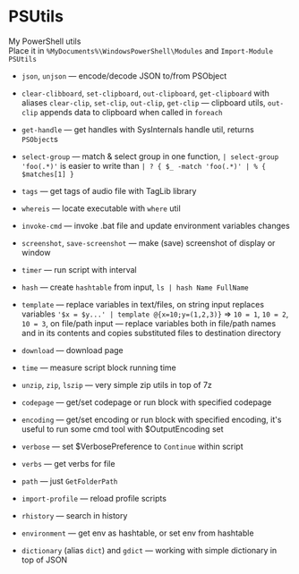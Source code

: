 PSUtils
=======

My PowerShell utils<br>
Place it in `%MyDocuments%\WindowsPowerShell\Modules` and `Import-Module PSUtils`

* `json`, `unjson` — encode/decode JSON to/from PSObject
* `clear-clibboard`, `set-clipboard`, `out-clipboard`, `get-clipboard` with aliases `clear-clip`, `set-clip`, `out-clip`, `get-clip` — clipboard utils, `out-clip` appends data to clipboard when called in `foreach`
* `get-handle` — get handles with SysInternals handle util, returns `PSObject`s
* `select-group` — match & select group in one function, `| select-group 'foo(.*)'` is easier to write than `| ? { $_ -match 'foo(.*)' | % { $matches[1] }`
* `tags` — get tags of audio file with TagLib library
* `whereis` — locate executable with `where` util
* `invoke-cmd` — invoke .bat file and update environment variables changes
* `screenshot`, `save-screenshot` — make (save) screenshot of display or window
* `timer` — run script with interval
* `hash` — create `hashtable` from input, `ls | hash Name FullName`
* `template` — replace variables in text/files, on string input replaces variables `'$x = $y...' | template @{x=10;y=(1,2,3)}` ⇒ `10 = 1`, `10 = 2`, `10 = 3`, on file/path input — replace variables both in file/path names and in its contents and copies substituted files to destination directory

* `download` — download page
* `time` — measure script block running time
* `unzip`, `zip`, `lszip` — very simple zip utils in top of 7z
* `codepage` — get/set codepage or run block with specified codepage
* `encoding` — get/set encoding or run block with specified encoding, it's useful to run some cmd tool with $OutputEncoding set
* `verbose` — set $VerbosePreference to `Continue` within script
* `verbs` — get verbs for file
* `path` — just `GetFolderPath`
* `import-profile` — reload profile scripts
* `rhistory` — search in history
* `environment` — get env as hashtable, or set env from hashtable
* `dictionary` (alias `dict`) and `gdict` — working with simple dictionary in top of JSON

